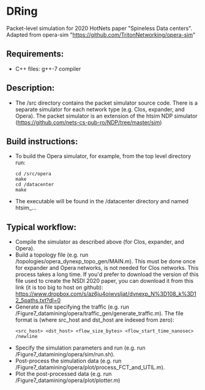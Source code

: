 # DRing
Packet-level simulation for 2020 HotNets paper "Spineless Data centers". Adapted from opera-sim "https://github.com/TritonNetworking/opera-sim"

## Requirements:

- C++ files: g++-7 compiler

## Description:

- The /src directory contains the packet simulator source code. There is a separate simulator for each network type (e.g. Clos, expander, and Opera). The packet simulator is an extension of the htsim NDP simulator (https://github.com/nets-cs-pub-ro/NDP/tree/master/sim)

## Build instructions:

- To build the Opera simulator, for example, from the top level directory run:
  ```
  cd /src/opera
  make
  cd /datacenter
  make
  ```
- The executable will be found in the /datacenter directory and named htsim_...

## Typical workflow:

- Compile the simulator as described above (for Clos, expander, and Opera).
- Build a topology file (e.g. run /topologies/opera_dynexp_topo_gen/MAIN.m). This must be done once for expander and Opera networks, is not needed for Clos networks.  This process takes a long time.  If you'd prefer to download the version of this file used to create the NSDI 2020 paper, you can download it from this link (it is too big to host on github): https://www.dropbox.com/s/az6ju4oiwvsljat/dynexp_N%3D108_k%3D12_5paths.txt?dl=0
- Generate a file specifying the traffic (e.g. run /Figure7_datamining/opera/traffic_gen/generate_traffic.m). The file format is (where src_host and dst_host are indexed from zero):
  ```
  <src_host> <dst_host> <flow_size_bytes> <flow_start_time_nanosec> /newline
  ```
- Specify the simulation parameters and run (e.g. run /Figure7_datamining/opera/sim/run.sh).
- Post-process the simulation data (e.g. run /Figure7_datamining/opera/plot/process_FCT_and_UTIL.m).
- Plot the post-processed data (e.g. run /Figure7_datamining/opera/plot/plotter.m)
